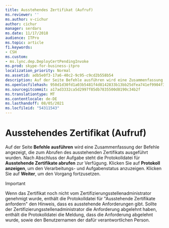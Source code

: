 ```yaml
---
title: Ausstehendes Zertifikat (Aufruf)
ms.reviewer: ''
ms.author: v-cichur
author: cichur
manager: serdars
ms.date: 11/17/2018
audience: ITPro
ms.topic: article
f1.keywords:
- CSH
ms.custom:
- ms.lync.dep.DeployCertPendingInvoke
ms.prod: skype-for-business-itpro
localization_priority: Normal
ms.assetid: adb5e0f3-17a6-40c2-9c95-c9cd2b558b54
description: Auf der Seite Befehle ausführen wird eine Zusammenfassung der Befehle angezeigt, die zum Abrufen des ausstehenden Zertifikats ausgeführt wurden. Nach Abschluss der Aufgabe steht die Protokolldatei für Ausstehende Zertifikate abrufen zur Verfügung. Klicken Sie auf Protokoll anzeigen, um den Verarbeitungs- und Aufgabenstatus anzuzeigen. Klicken Sie auf Weiter, um den Vorgang fortzusetzen.
ms.openlocfilehash: 950d1d30fd1a03b5481f4d8142833b13bb25dfea741ef9904f30d3ecb771fe64
ms.sourcegitcommit: a17ad3332ca5d2997f85db7835500d8190c34b2f
ms.translationtype: MT
ms.contentlocale: de-DE
ms.lasthandoff: 08/05/2021
ms.locfileid: "54311543"
---
```

# <a name="pending-certificate-invoke"></a>Ausstehendes Zertifikat (Aufruf)
 
Auf der Seite **Befehle ausführen** wird eine Zusammenfassung der Befehle angezeigt, die zum Abrufen des ausstehenden Zertifikats ausgeführt wurden. Nach Abschluss der Aufgabe steht die Protokolldatei für **Ausstehende Zertifikate abrufen** zur Verfügung. Klicken Sie auf **Protokoll anzeigen**, um den Verarbeitungs- und Aufgabenstatus anzuzeigen. Klicken Sie auf **Weiter**, um den Vorgang fortzusetzen.
  
> [!IMPORTANT]
> Wenn das Zertifikat noch nicht vom Zertifizierungsstellenadministrator genehmigt wurde, enthält die Protokolldatei für "Ausstehende Zertifikate anfordern" den Hinweis, dass es ausstehende Anforderungen gibt. Sollte der Zertifizierungsstellenadministrator die Anforderung abgelehnt haben, enthält die Protokolldatei die Meldung, dass die Anforderung abgelehnt wurde, sowie den Benutzernamen der dafür verantwortlichen Person. 
  


